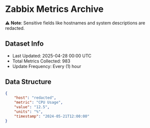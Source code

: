 # Zabbix Metrics Archive

⚠️ **Note**: Sensitive fields like hostnames and system descriptions are redacted.

## Dataset Info
- Last Updated: 2025-04-28 00:00 UTC
- Total Metrics Collected: 983
- Update Frequency: Every (1) hour

## Data Structure
```json
{
    "host": "redacted",
    "metric": "CPU Usage",
    "value": "12.5",
    "units": "%",
    "timestamp": "2024-05-21T12:00:00"
}
```

